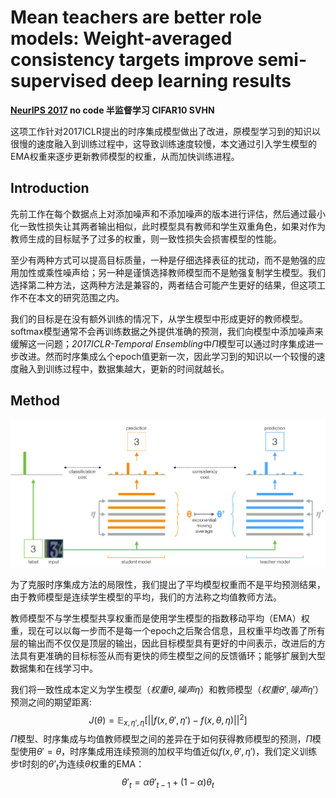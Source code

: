 # Mean teachers are better role models: Weight-averaged consistency targets improve semi-supervised deep learning results

**[NeurIPS 2017](https://proceedings.neurips.cc/paper/2017/hash/68053af2923e00204c3ca7c6a3150cf7-Abstract.html)	no code 	半监督学习	CIFAR10 SVHN** 

这项工作针对2017ICLR提出的时序集成模型做出了改进，原模型学习到的知识以很慢的速度融入到训练过程中，这导致训练速度较慢，本文通过引入学生模型的EMA权重来逐步更新教师模型的权重，从而加快训练进程。

## Introduction 

先前工作在每个数据点上对添加噪声和不添加噪声的版本进行评估，然后通过最小化一致性损失让其两者输出相似，此时模型具有教师和学生双重角色，如果对作为教师生成的目标赋予了过多的权重，则一致性损失会损害模型的性能。

至少有两种方式可以提高目标质量，一种是仔细选择表征的扰动，而不是勉强的应用加性或乘性噪声给；另一种是谨慎选择教师模型而不是勉强复制学生模型。我们选择第二种方法，这两种方法是兼容的，两者结合可能产生更好的结果，但这项工作不在本文的研究范围之内。

我们的目标是在没有额外训练的情况下，从学生模型中形成更好的教师模型。softmax模型通常不会再训练数据之外提供准确的预测，我们向模型中添加噪声来缓解这一问题；*2017ICLR-Temporal Ensembling*中$\Pi$模型可以通过时序集成进一步改进。然而时序集成么个epoch值更新一次，因此学习到的知识以一个较慢的速度融入到训练过程中，数据集越大，更新的时间就越长。



## Method

![image-20240324165833902](../Base/imgs/image-20240324165833902.png)

为了克服时序集成方法的局限性，我们提出了平均模型权重而不是平均预测结果，由于教师模型是连续学生模型的平均，我们的方法称之均值教师方法。

教师模型不与学生模型共享权重而是使用学生模型的指数移动平均（EMA）权重，现在可以以每一步而不是每一个epoch之后聚合信息，且权重平均改善了所有层的输出而不仅仅是顶层的输出，因此目标模型具有更好的中间表示，改进后的方法具有更准确的目标标签从而有更快的师生模型之间的反馈循环；能够扩展到大型数据集和在线学习中。

我们将一致性成本定义为学生模型（$权重\theta,噪声\eta$）和教师模型（$权重\theta',噪声\eta'$）预测之间的期望距离:
$$
J(\theta) = \mathbb{E}_{x,\eta',\eta}[||f(x,\theta',\eta') - f(x,\theta,\eta)||^2]
$$
$\Pi$模型、时序集成与均值教师模型之间的差异在于如何获得教师模型的预测，$\Pi$模型使用$\theta'=\theta$，时序集成用连续预测的加权平均值近似$f(x,\theta',\eta')$，我们定义训练步t时刻的$\theta’_t$为连续$\theta$权重的EMA：
$$
\theta'_t=\alpha\theta'_{t-1}+(1-\alpha)\theta_t
$$
